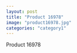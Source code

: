 ```yaml
---
layout: post
title: "Product 16978"
image: "product16978.jpg"
categories: "category1"
---
```

Product 16978
